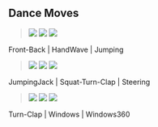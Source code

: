 ## Dance Moves

> ![](images/frontback.gif) ![](images/handwave.gif) ![](images/jumping.gif)

Front-Back  |  HandWave   |  Jumping

> ![](images/jumpingjack.gif) ![](images/squatturnclap.gif) ![](images/steering.gif)

JumpingJack  |  Squat-Turn-Clap   |  Steering

> ![](images/turnclap.gif) ![](images/window.gif) ![](images/windows360.gif)

Turn-Clap  |  Windows   |  Windows360
